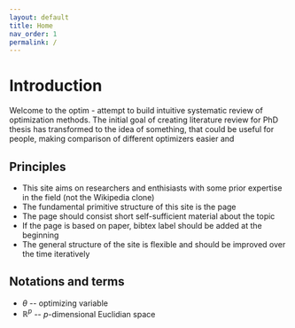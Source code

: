 ```yaml
---
layout: default
title: Home
nav_order: 1
permalink: /
---
```


# Introduction

Welcome to the optim - attempt to build intuitive systematic review of optimization methods. The initial goal of creating literature review for PhD thesis has transformed to the idea of something, that could be useful for people, making comparison of different optimizers easier and 

## Principles

* This site aims on researchers and enthisiasts with some prior expertise in the field (not the Wikipedia clone)
* The fundamental primitive structure of this site is the page
* The page should consist short self-sufficient material about the topic
* If the page is based on paper, bibtex label should be added at the beginning
* The general structure of the site is flexible and should be improved over the time iteratively

## Notations and terms

* $\theta$ -- optimizing variable
* $\mathbb{R}^p$ -- $p$-dimensional Euclidian space
